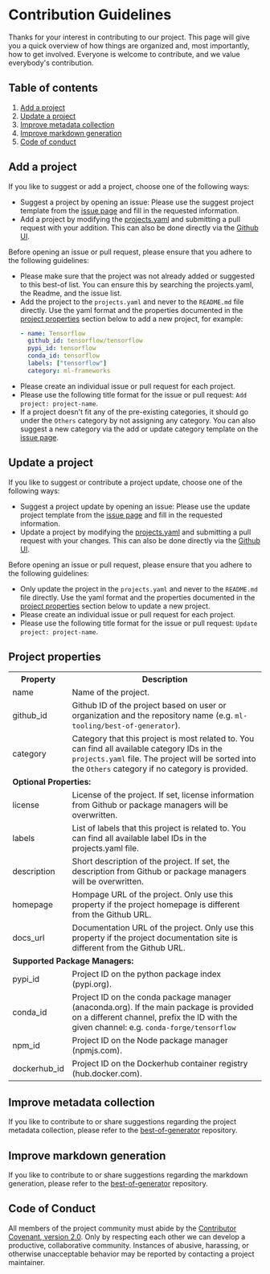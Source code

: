 <!-- markdownlint-disable MD024 -->
# Contribution Guidelines

Thanks for your interest in contributing to our project. This page will give you a quick overview of how things are organized and, most importantly, how to get involved. Everyone is welcome to contribute, and we value everybody's contribution.

## Table of contents

1. [Add a project](#add-a-project)
2. [Update a project](#update-a-project)
3. [Improve metadata collection](#improve-metadata-collection)
4. [Improve markdown generation](#improve-markdown-generation)
5. [Code of conduct](#code-of-conduct)

## Add a project

If you like to suggest or add a project, choose one of the following ways:

- Suggest a project by opening an issue: Please use the suggest project template from the [issue page](https://github.com/ml-tooling/best-of-jupyter/issues/new/choose) and fill in the requested information.
- Add a project by modifying the [projects.yaml](https://github.com/ml-tooling/best-of-jupyter/blob/main/projects.yaml) and submitting a pull request with your addition. This can also be done directly via the [Github UI](https://github.com/ml-tooling/best-of-jupyter/edit/main/projects.yaml).

Before opening an issue or pull request, please ensure that you adhere to the following guidelines:

- Please make sure that the project was not already added or suggested to this best-of list. You can ensure this by searching the projects.yaml, the Readme, and the issue list.
- Add the project to the `projects.yaml` and never to the `README.md` file directly. Use the yaml format and the properties documented in the [project properties](#project-properties) section below to add a new project, for example:
    ```yaml
    - name: Tensorflow
      github_id: tensorflow/tensorflow
      pypi_id: tensorflow
      conda_id: tensorflow
      labels: ["tensorflow"]
      category: ml-frameworks
    ```
- Please create an individual issue or pull request for each project.
- Please use the following title format for the issue or pull request: `Add project: project-name`.
- If a project doesn't fit any of the pre-existing categories, it should go under the `Others` category by not assigning any category. You can also suggest a new category via the add or update category template on the [issue page](https://github.com/ml-tooling/best-of-jupyter/issues/new/choose).

## Update a project

If you like to suggest or contribute a project update, choose one of the following ways:

- Suggest a project update by opening an issue: Please use the update project template from the [issue page](https://github.com/ml-tooling/best-of-jupyter/issues/new/choose) and fill in the requested information.
- Update a project by modifying the [projects.yaml](https://github.com/ml-tooling/best-of-jupyter/blob/main/projects.yaml) and submitting a pull request with your changes. This can also be done directly via the [Github UI](https://github.com/ml-tooling/best-of-jupyter/edit/main/projects.yaml).

Before opening an issue or pull request, please ensure that you adhere to the following guidelines:

- Only update the project in the `projects.yaml` and never to the `README.md` file directly. Use the yaml format and the properties documented in the [project properties](#project-properties) section below to update a new project.
- Please create an individual issue or pull request for each project.
- Please use the following title format for the issue or pull request: `Update project: project-name`.

## Project properties

<table>
    <tr>
        <th>Property</th>
        <th>Description</th>
    </tr>
    <tr>
        <td>name</td>
        <td>Name of the project.</td>
    </tr>
    <tr>
        <td>github_id</td>
        <td>Github ID of the project based on user or organization  and the repository name (e.g. <code>ml-tooling/best-of-generator</code>).</td>
    </tr>
    <tr>
        <td>category</td>
        <td>Category that this project is most related to. You can find all available category IDs in the <code>projects.yaml</code> file. The project will be sorted into the <code>Others</code> category if no category is provided.</td>
    </tr>
    <tr>
        <td colspan="2"><b>Optional Properties:</b></td>
    </tr>
    <tr>
        <td>license</td>
        <td>License of the project. If set, license information from Github or package managers will be overwritten.</td>
    </tr>
    <tr>
        <td>labels</td>
        <td>List of labels that this project is related to. You can find all available label IDs in the projects.yaml file.</td>
    </tr>
    <tr>
        <td>description</td>
        <td>Short description of the project. If set, the description from Github or package managers will be overwritten.</td>
    </tr>
    <tr>
        <td>homepage</td>
        <td>Hompage URL of the project. Only use this property if the project homepage is different from the Github URL.</td>
    </tr>
    <tr>
        <td>docs_url</td>
        <td>Documentation URL of the project. Only use this property if the project documentation site is different from the Github URL.</td>
    </tr>
    <tr>
        <td colspan="2"><b>Supported Package Managers:</b></td>
    </tr>
    <tr>
        <td>pypi_id</td>
        <td>Project ID on the python package index (pypi.org).</td>
    </tr>
    <tr>
        <td>conda_id</td>
        <td>Project ID on the conda package manager (anaconda.org). If the main package is provided on a different channel, prefix the ID with the given channel: e.g. <code>conda-forge/tensorflow</code></td>
    </tr>
    <tr>
        <td>npm_id</td>
        <td>Project ID on the Node package manager (npmjs.com).</td>
    </tr>
    <tr>
        <td>dockerhub_id</td>
        <td>Project ID on the Dockerhub container registry (hub.docker.com). </td>
    </tr>
</table>

## Improve metadata collection

If you like to contribute to or share suggestions regarding the project metadata collection, please refer to the [best-of-generator](https://github.com/ml-tooling/best-of-generator) repository.

## Improve markdown generation

If you like to contribute to or share suggestions regarding the markdown generation, please refer to the [best-of-generator](https://github.com/ml-tooling/best-of-generator) repository.

## Code of Conduct

All members of the project community must abide by the [Contributor Covenant, version 2.0](./.github/CODE_OF_CONDUCT.md). Only by respecting each other we can develop a productive, collaborative community. Instances of abusive, harassing, or otherwise unacceptable behavior may be reported by contacting a project maintainer.
